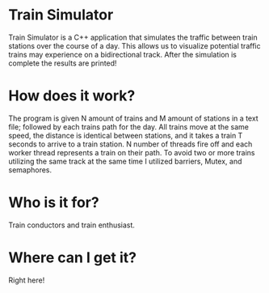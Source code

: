 # Train Simulator
Train Simulator is a C++ application that simulates the traffic between train stations over the course of a day. This allows us to visualize potential traffic trains may experience on a bidirectional track. After the simulation is complete the results are printed!

# How does it work?
The program is given N amount of trains and M amount of stations in a text file; followed by each trains path for the day. All trains move at the same speed, the distance is identical between stations, and it takes a train T seconds to arrive to a train station. N number of threads fire off and each worker thread represents a train on their path. To avoid two or more trains utilizing the same track at the same time I utilized barriers, Mutex, and semaphores.

# Who is it for?
Train conductors and train enthusiast. 

# Where can I get it?
Right here!
